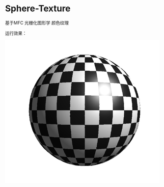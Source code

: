 # Sphere-Texture
基于MFC 光栅化图形学 颜色纹理

运行效果：


![Image text](https://github.com/liupucn/Sphere-Texture/raw/master/image/纹理球.png)
